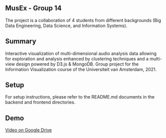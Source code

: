 
## MusEx - Group 14

The project is a collaboration of 4 students from different backgrounds (Big Data Engineering, Data Science, and Information Systems).
## Summary

Interactive visualization of multi-dimensional audio analysis data allowing for exploration and analysis enhanced by clustering techniques and a multi-view design powered by D3.js & MongoDB. Group project for the Information Visualization course of the Universiteit van Amsterdam, 2021.

## Setup

For setup instructions, please refer to the README.md documents in the backend and frontend directories.

## Demo

[Video on Google Drive](https://drive.google.com/file/d/1p-6MQyiYWaEROZlpOcjYyC0pQwc5KCUf/view?usp=sharing)
